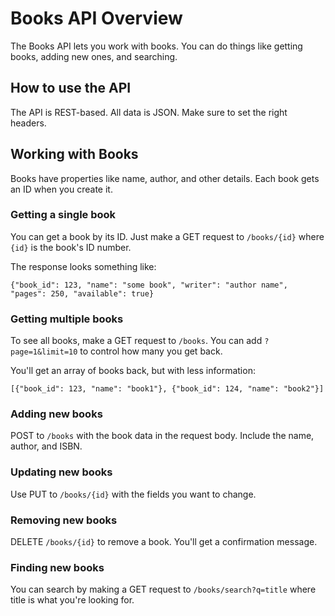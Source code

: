 # Books API Overview
The Books API lets you work with books. You can do things like getting books, adding new ones, and searching.

## How to use the API
The API is REST-based. All data is JSON. Make sure to set the right headers.

## Working with Books
Books have properties like name, author, and other details. Each book gets an ID when you create it.

### Getting a single book
You can get a book by its ID. Just make a GET request to `/books/{id}` where `{id}` is the book's ID number.

The response looks something like:
```
{"book_id": 123, "name": "some book", "writer": "author name", "pages": 250, "available": true}
```

### Getting multiple books
To see all books, make a GET request to `/books`. You can add `?page=1&limit=10` to control how many you get back.

You'll get an array of books back, but with less information:
```
[{"book_id": 123, "name": "book1"}, {"book_id": 124, "name": "book2"}]
```
### Adding new books
POST to `/books` with the book data in the request body. Include the name, author, and ISBN.

### Updating new books
Use PUT to `/books/{id}` with the fields you want to change.

### Removing new books
DELETE `/books/{id}` to remove a book. You'll get a confirmation message.

### Finding new books
You can search by making a GET request to `/books/search?q=title` where title is what
you're looking for.